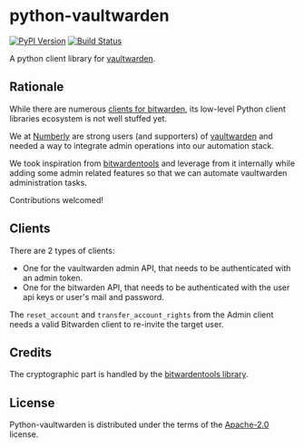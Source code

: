 # python-vaultwarden

[![PyPI Version][pypi-v-image]][pypi-v-link]
[![Build Status][GHAction-image]][GHAction-link]

A python client library for [vaultwarden](https://github.com/dani-garcia/vaultwarden).

## Rationale

While there are numerous [clients for bitwarden](https://bitwarden.com/download/), its low-level Python client libraries ecosystem is not well stuffed yet.

We at [Numberly](https://numberly.com) are strong users (and supporters) of [vaultwarden](https://github.com/dani-garcia/vaultwarden) and needed a way to integrate admin operations into our automation stack.

We took inspiration from [bitwardentools](https://github.com/corpusops/bitwardentools) and leverage from it internally while adding some admin related features so that we can automate vaultwarden administration tasks.

Contributions welcomed!

## Clients

There are 2 types of clients:

- One for the vaultwarden admin API, that needs to be authenticated with an admin token.
- One for the bitwarden API, that needs to be authenticated with the user api keys or user's mail and password.

The `reset_account` and `transfer_account_rights` from the Admin client needs a valid Bitwarden client to re-invite the
target user.

## Credits

The cryptographic part is handled by the [bitwardentools library](https://github.com/corpusops/bitwardentools).


<!-- Badges -->

[pypi-v-image]: https://img.shields.io/pypi/v/python-vaultwarden.svg

[pypi-v-link]: https://pypi.org/project/python-vaultwarden/

[GHAction-image]: https://github.com/numberly/python-vaultwarden/workflows/CI/badge.svg?branch=main&event=push

[GHAction-link]: https://github.com/numberly/python-vaultwarden/actions?query=event%3Apush+branch%3Amain
<!-- Links -->

[Issue]: https://github.com/numberly/python-vaultwarden/issues

[Discussions]: https://github.com/numberly/python-vaultwarden/discussions

[PyPA Code of Conduct]: https://www.pypa.io/en/latest/code-of-conduct/

## License

Python-vaultwarden is distributed under the terms of the [Apache-2.0](https://spdx.org/licenses/Apache-2.0.html) license.
